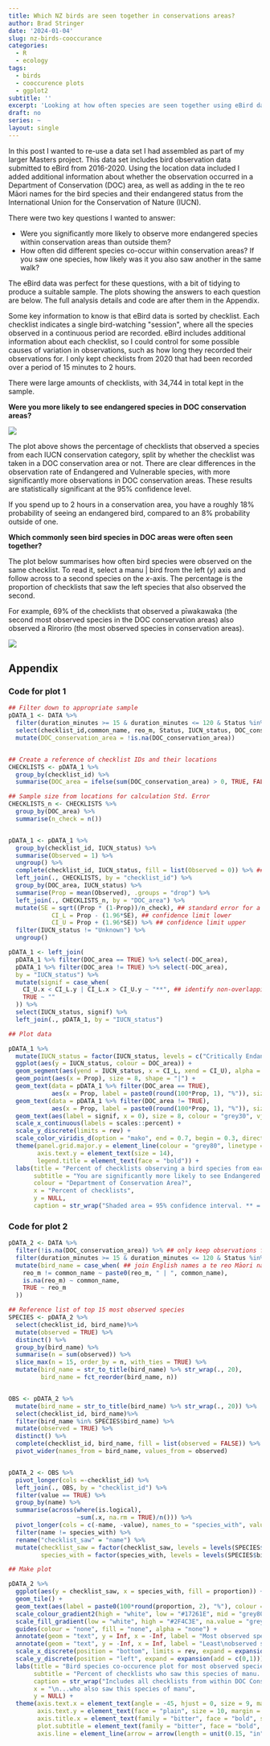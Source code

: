 ```yaml
---
title: Which NZ birds are seen together in conservations areas?
author: Brad Stringer
date: '2024-01-04'
slug: nz-birds-cooccurance
categories:
  - R
  - ecology
tags:
  - birds
  - cooccurence plots
  - ggplot2
subtitle: ''
excerpt: 'Looking at how often species are seen together using eBird data.'
draft: no
series: ~
layout: single
---
```




In this post I wanted to re-use a data set I had assembled as part of my larger Masters project. This data set includes bird observation data submitted to eBird from 2016-2020. Using the location data included I added additional information about whether the observation occurred in a Department of Conservation (DOC) area, as well as adding in the te reo Māori names for the bird species and their endangered status from the International Union for the Conservation of Nature (IUCN).

There were two key questions I wanted to answer:

-   Were you significantly more likely to observe more endangered species within conservation areas than outside them?
-   How often did different species co-occur within conservation areas? If you saw one species, how likely was it you also saw another in the same walk?

The eBird data was perfect for these questions, with a bit of tidying to produce a suitable sample. The plots showing the answers to each question are below. The full analysis details and code are after them in the Appendix.

Some key information to know is that eBird data is sorted by checklist. Each checklist indicates a single bird-watching "session", where all the species observed in a continuous period are recorded. eBird includes additional information about each checklist, so I could control for some possible causes of variation in observations, such as how long they recorded their observations for. I only kept checklists from 2020 that had been recorded over a period of 15 minutes to 2 hours.

There were large amounts of checklists, with 34,744 in total kept in the sample.

**Were you more likely to see endangered species in DOC conservation areas?**

![](IUCN_status_plot.png)

The plot above shows the percentage of checklists that observed a species from each IUCN conservation category, split by whether the checklist was taken in a DOC conservation area or not. There are clear differences in the observation rate of Endangered and Vulnerable species, with more significantly more observations in DOC conservation areas. These results are statistically significant at the 95% confidence level.

If you spend up to 2 hours in a conservation area, you have a roughly 18% probability of seeing an endangered bird, compared to an 8% probability outside of one.

**Which commonly seen bird species in DOC areas were often seen together?**

The plot below summarises how often bird species were observed on the same checklist. To read it, select a manu | bird from the left (*y*) axis and follow across to a second species on the *x*-axis. The percentage is the proportion of checklists that saw the left species that also observed the second.

For example, 69% of the checklists that observed a pīwakawaka (the second most observed species in the DOC conservation areas) also observed a Riroriro (the most observed species in conservation areas).

![](featured.png)

## Appendix

### Code for plot 1


```r
## Filter down to appropriate sample
pDATA_1 <- DATA %>%
  filter(duration_minutes >= 15 & duration_minutes <= 120 & Status %in% c("Introduced", "Native/Endemic")) %>%
  select(checklist_id,common_name, reo_m, Status, IUCN_status, DOC_conservation_area) %>%
  mutate(DOC_conservation_area = !is.na(DOC_conservation_area))


## Create a reference of checklist IDs and their locations
CHECKLISTS <- pDATA_1 %>%
  group_by(checklist_id) %>%
  summarise(DOC_area = ifelse(sum(DOC_conservation_area) > 0, TRUE, FALSE), .groups = "drop") 

## Sample size from locations for calculation Std. Error
CHECKLISTS_n <- CHECKLISTS %>%
  group_by(DOC_area) %>%
  summarise(n_check = n())


pDATA_1 <- pDATA_1 %>%
  group_by(checklist_id, IUCN_status) %>%
  summarise(Observed = 1) %>%
  ungroup() %>%
  complete(checklist_id, IUCN_status, fill = list(Observed = 0)) %>% ## make non-observations explicit as 0
  left_join(., CHECKLISTS, by = "checklist_id") %>%
  group_by(DOC_area, IUCN_status) %>%
  summarise(Prop = mean(Observed), .groups = "drop") %>%
  left_join(., CHECKLISTS_n, by = "DOC_area") %>%
  mutate(SE = sqrt((Prop * (1-Prop))/n_check), ## standard error for a proportion
            CI_L = Prop - (1.96*SE), ## confidence limit lower
            CI_U = Prop + (1.96*SE)) %>% ## confidence limit upper
  filter(IUCN_status != "Unknown") %>%
  ungroup()

pDATA_1 <- left_join(
  pDATA_1 %>% filter(DOC_area == TRUE) %>% select(-DOC_area),
  pDATA_1 %>% filter(DOC_area != TRUE) %>% select(-DOC_area),
  by = "IUCN_status") %>%
  mutate(signif = case_when(
    CI_U.x < CI_L.y | CI_L.x > CI_U.y ~ "**", ## identify non-overlapping confidence intervals to determine significant differences
    TRUE ~ ""
  )) %>%
  select(IUCN_status, signif) %>%
  left_join(., pDATA_1, by = "IUCN_status")

## Plot data

pDATA_1 %>%
  mutate(IUCN_status = factor(IUCN_status, levels = c("Critically Endangered", "Endangered", "Vulnerable", "Near Threatened", "Least Concern"))) %>%
  ggplot(aes(y = IUCN_status, colour = DOC_area)) +
  geom_segment(aes(yend = IUCN_status, x = CI_L, xend = CI_U), alpha = 0.35, linewidth = 5) +
  geom_point(aes(x = Prop), size = 8, shape = "|") +
  geom_text(data = pDATA_1 %>% filter(DOC_area == TRUE),
            aes(x = Prop, label = paste0(round(100*Prop, 1), "%")), size = 4, vjust = -2.5, hjust = 0, family = "bitter", show.legend = FALSE) +
  geom_text(data = pDATA_1 %>% filter(DOC_area != TRUE),
            aes(x = Prop, label = paste0(round(100*Prop, 1), "%")), size = 4, vjust = 3, hjust = 1, family = "bitter", show.legend = FALSE) +
  geom_text(aes(label = signif, x = 0), size = 8, colour = "grey30", vjust = 0.9, hjust = 1.3, family = "bitter", show.legend = FALSE) +
  scale_x_continuous(labels = scales::percent) +
  scale_y_discrete(limits = rev) +
  scale_color_viridis_d(option = "mako", end = 0.7, begin = 0.3, direction = -1) +
  theme(panel.grid.major.y = element_line(colour = "grey80", linetype = "dashed"),
        axis.text.y = element_text(size = 14),
        legend.title = element_text(face = "bold")) +
  labs(title = "Percent of checklists observing a bird species from each IUCN Status",
       subtitle = "You are significantly more likely to see Endangered and Vulnerable bird species in Conservation areas in Aotearoa.",
       colour = "Department of Conservation Area?",
       x = "Percent of checklists",
       y = NULL,
       caption = str_wrap("Shaded area = 95% confidence interval. ** = confidence intervals do not overlap, indicating likelihood of observing species is different between areas."))
```

### Code for plot 2


```r
pDATA_2 <- DATA %>%
  filter(!is.na(DOC_conservation_area)) %>% ## only keep observations from DOC areas
  filter(duration_minutes >= 15 & duration_minutes <= 120 & Status %in% c("Introduced", "Native/Endemic")) %>%
  mutate(bird_name = case_when( ## join English names a te reo Māori names
    reo_m != common_name ~ paste0(reo_m, " | ", common_name),
    is.na(reo_m) ~ common_name,
    TRUE ~ reo_m
  ))

## Reference list of top 15 most observed species
SPECIES <- pDATA_2 %>%
  select(checklist_id, bird_name)%>%
  mutate(observed = TRUE) %>%
  distinct() %>%
  group_by(bird_name) %>%
  summarise(n = sum(observed)) %>%
  slice_max(n = 15, order_by = n, with_ties = TRUE) %>%
  mutate(bird_name = str_to_title(bird_name) %>% str_wrap(., 20),
         bird_name = fct_reorder(bird_name, n))


OBS <- pDATA_2 %>%
  mutate(bird_name = str_to_title(bird_name) %>% str_wrap(., 20)) %>%
  select(checklist_id, bird_name)%>%
  filter(bird_name %in% SPECIES$bird_name) %>%
  mutate(observed = TRUE) %>%
  distinct() %>%
  complete(checklist_id, bird_name, fill = list(observed = FALSE)) %>%
  pivot_wider(names_from = bird_name, values_from = observed)


pDATA_2 <- OBS %>%
  pivot_longer(cols =-checklist_id) %>%
  left_join(., OBS, by = "checklist_id") %>%
  filter(value == TRUE) %>%
  group_by(name) %>%
  summarise(across(where(is.logical),
                   ~sum(.x, na.rm = TRUE)/n())) %>%
  pivot_longer(cols = c(-name, -value), names_to = "species_with", values_to = "proportion") %>%
  filter(name != species_with) %>%
  rename("checklist_saw" = "name") %>%
  mutate(checklist_saw = factor(checklist_saw, levels = levels(SPECIES$bird_name)),
         species_with = factor(species_with, levels = levels(SPECIES$bird_name)))

## Make plot

pDATA_2 %>%
  ggplot(aes(y = checklist_saw, x = species_with, fill = proportion)) +
  geom_tile() +
  geom_text(aes(label = paste0(100*round(proportion, 2), "%"), colour = proportion), size = 4, family = "bitter") +
  scale_colour_gradient2(high = "white", low = "#17261E", mid = "grey80", na.value = "grey40", midpoint = 0.45) +
  scale_fill_gradient(low = "white", high = "#2F4C3E", na.value = "grey40") +
  guides(colour = "none", fill = "none", alpha = "none") +
  annotate(geom = "text", y = Inf, x = -Inf, label = "Most observed species", family = "bitter", colour = "grey40", size = 3, hjust = -0.1, vjust = 1.5) +
  annotate(geom = "text", y = -Inf, x = Inf, label = "Least\nobserved species", family = "bitter", colour = "grey40", size = 3, hjust = 1, vjust = -0.5) +
  scale_x_discrete(position = "bottom", limits = rev, expand = expansion(add = c(0, 1.5))) +
  scale_y_discrete(position = "left", expand = expansion(add = c(0,1))) +
  labs(title = "Bird species co-occurence plot for most observed species",
       subtitle = "Percent of checklists who saw this species of manu...",
       caption = str_wrap("Includes all checklists from within DOC Conservation areas. Only results for the 10 most observed species are shown. Data: eBird observations from 2020"),
       x = "\n...who also saw this species of manu",
       y = NULL) +
  theme(axis.text.x = element_text(angle = -45, hjust = 0, size = 9, margin = margin(t = 10) ),
        axis.text.y = element_text(face = "plain", size = 10, margin = margin(r=10)),
        axis.title.x = element_text(family = "bitter", face = "bold", size = 12, margin = margin(b = 15)),
        plot.subtitle = element_text(family = "bitter", face = "bold", size = 12),
        axis.line = element_line(arrow = arrow(length = unit(0.15, "in")), colour = "grey40"))
```


